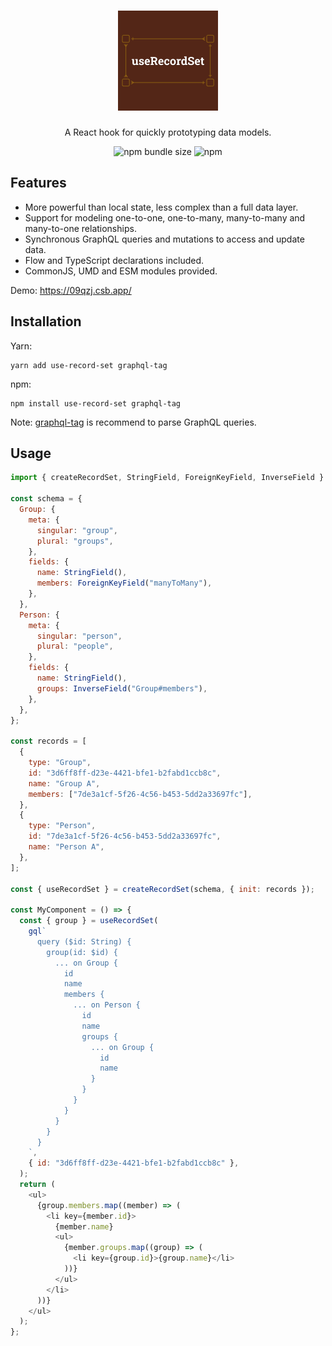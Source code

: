 <div align="center">
  <h1>
    <img src="logo.png" alt="useRecordSet" width="160" />
  </h1>
  <p>A React hook for quickly prototyping data models.</p>
  <p>
    <img alt="npm bundle size" src="https://img.shields.io/bundlephobia/min/use-record-set.svg">
    <img alt="npm" src="https://img.shields.io/npm/dw/use-record-set.svg">
  </p>
</div>

## Features

- More powerful than local state, less complex than a full data layer.
- Support for modeling one-to-one, one-to-many, many-to-many and many-to-one relationships.
- Synchronous GraphQL queries and mutations to access and update data.
- Flow and TypeScript declarations included.
- CommonJS, UMD and ESM modules provided.

Demo: https://09qzj.csb.app/

## Installation

Yarn:

```shell
yarn add use-record-set graphql-tag
```

npm:

```shell
npm install use-record-set graphql-tag
```

Note: [graphql-tag](https://github.com/apollographql/graphql-tag) is recommend to parse GraphQL queries.

## Usage

```js
import { createRecordSet, StringField, ForeignKeyField, InverseField } from "use-record-set";

const schema = {
  Group: {
    meta: {
      singular: "group",
      plural: "groups",
    },
    fields: {
      name: StringField(),
      members: ForeignKeyField("manyToMany"),
    },
  },
  Person: {
    meta: {
      singular: "person",
      plural: "people",
    },
    fields: {
      name: StringField(),
      groups: InverseField("Group#members"),
    },
  },
};

const records = [
  {
    type: "Group",
    id: "3d6ff8ff-d23e-4421-bfe1-b2fabd1ccb8c",
    name: "Group A",
    members: ["7de3a1cf-5f26-4c56-b453-5dd2a33697fc"],
  },
  {
    type: "Person",
    id: "7de3a1cf-5f26-4c56-b453-5dd2a33697fc",
    name: "Person A",
  },
];

const { useRecordSet } = createRecordSet(schema, { init: records });

const MyComponent = () => {
  const { group } = useRecordSet(
    gql`
      query ($id: String) {
        group(id: $id) {
          ... on Group {
            id
            name
            members {
              ... on Person {
                id
                name
                groups {
                  ... on Group {
                    id
                    name
                  }
                }
              }
            }
          }
        }
      }
    `,
    { id: "3d6ff8ff-d23e-4421-bfe1-b2fabd1ccb8c" },
  );
  return (
    <ul>
      {group.members.map((member) => (
        <li key={member.id}>
          {member.name}
          <ul>
            {member.groups.map((group) => (
              <li key={group.id}>{group.name}</li>
            ))}
          </ul>
        </li>
      ))}
    </ul>
  );
};
```
